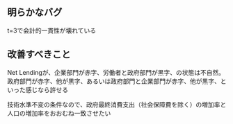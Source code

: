 ##  明らかなバグ
t=3で会計的一貫性が壊れている

##  改善すべきこと
Net Lendingが、企業部門が赤字、労働者と政府部門が黒字、の状態は不自然。
政府部門が赤字、他が黒字、あるいは政府部門と企業部門が赤字、他が黒字、といった感じなら許せる


技術水準不変の条件なので、政府最終消費支出（社会保障費を除く）の増加率と人口の増加率をおおむね一致させたい
